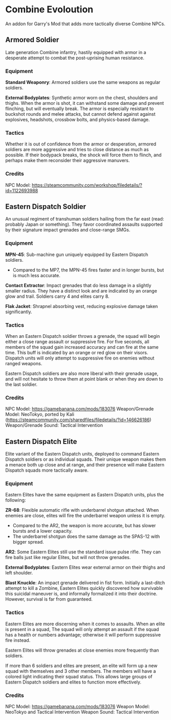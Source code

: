 # Combine Evoloution
An addon for Garry's Mod that adds more tactically diverse Combine NPCs.

## Armored Soldier
Late generation Combine infantry, hastily equipped with armor in a desperate attempt to combat the post-uprising human resistance.

### Equipment

**Standard Weaponry**: Armored soldiers use the same weapons as regular soldiers.

**External Bodyplates**: Synthetic armor worn on the chest, shoulders and thighs. When the armor is shot, it can withstand some damage and prevent flinching, but will eventually break.
The armor is especially resistant to buckshot rounds and melee attacks, but cannot defend against against explosives, headshots, crossbow bolts, and physics-based damage.

### Tactics
Whether it is out of confidence from the armor or desperation, armored soldiers are more aggressive and tries to close distance as much as possible.
If their bodypack breaks, the shock will force them to flinch, and perhaps make them reconsider their aggressive manuvers.

### Credits
NPC Model: https://steamcommunity.com/workshop/filedetails/?id=1122693988

## Eastern Dispatch Soldier
An unusual regiment of transhuman soldiers hailing from the far east (read: probably Japan or something). They favor coordinated assaults supported by their signature impact grenades and close-range SMGs.

### Equipment

**MPN-45**: Sub-machine gun uniquely equipped by Eastern Dispatch soldiers.
- Compared to the MP7, the MPN-45 fires faster and in longer bursts, but is much less accurate.

**Contact Extractor**: Impact grenades that do less damage in a slightly smaller radius. They have a distinct look and are indicated by an orange glow and trail. Soldiers carry 4 and elites carry 8.

**Flak Jacket**: Shrapnel absorbing vest, reducing explosive damage taken significantly.

### Tactics
When an Eastern Dispatch soldier throws a grenade, the squad will begin either a close range assault or suppressive fire. For five seconds, all members of the squad gain increased accuracy and can fire at the same time. This buff is indicated by an orange or red glow on their visors. Dispatch units will only attempt to suppressive fire on enemies without ranged weapons.

Eastern Dispatch soldiers are also more liberal with their grenade usage, and will not hesitate to throw them at point blank or when they are down to the last soldier.

### Credits
NPC Model: https://gamebanana.com/mods/183076
Weapon/Grenade Model: NeoTokyo, ported by Kali (https://steamcommunity.com/sharedfiles/filedetails/?id=146626186)
Weapon/Grenade Sound: Tactical Intervention

## Eastern Dispatch Elite
Elite variant of the Eastern Dispatch units, deployed to command Eastern Dispatch soldiers or as individual squads. Their unique weapon makes them a menace both up close and at range, and their presence will make Eastern Dispatch squads more tactically aware.

### Equipment
Eastern Elites have the same equipment as Eastern Dispatch units, plus the following:

**ZR-68**: Flexible automatic rifle with underbarrel shotgun attached. When enemies are close, elites will fire the underbarrel weapon unless it is empty.
- Compared to the AR2, the weapon is more accurate, but has slower bursts and a lower capacity.
- The underbarrel shotgun does the same damage as the SPAS-12 with bigger spread.

**AR2**: Some Eastern Elites still use the standard issue pulse rifle. They can fire balls just like regular Elites, but will not throw grenades.

**External Bodyplates**: Eastern Elites wear external armor on their thighs and left shoulder.

**Blast Knuckle**: An impact grenade delivered in fist form. Initially a last-ditch attempt to kill a Zombine, Eastern Elites quickly discovered how survivable this suicidal maneuver is, and informally formalized it into their doctrine. However, survival is far from guaranteed.

### Tactics
Eastern Elites are more discerning when it comes to assaults. When an elite is present in a squad, The squad will only attempt an assault if the squad has a health or numbers advantage; otherwise it will perform suppressive fire instead.

Eastern Elites will throw grenades at close enemies more frequently than soldiers.

If more than 6 soldiers and elites are present, an elite will form up a new squad with themselves and 3 other members. The members will have a colored light indicating their squad status. This allows large groups of Eastern Dispatch soldiers and elites to function more effectively.

### Credits
NPC Model: https://gamebanana.com/mods/183076
Weapon Model: NeoTokyo and Tactical Intervention
Weapon Sound: Tactical Intervention